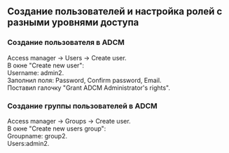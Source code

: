 ## Создание пользователей и настройка ролей с разными уровнями доступа ##   

### Создание пользователя в ADCM ###   
Access manager -> Users -> Create user.   
В окне "Create new user":   
Username: admin2.   
Заполнил поля: Password, Confirm password, Email.   
Поставил галочку "Grant ADCM Administrator's rights".   
   
### Создание группы пользователей в ADCM ###   
Access manager -> Groups -> Create user.    
В окне "Create new users group":   
Groupname: group2.   
Users:admin2.   
